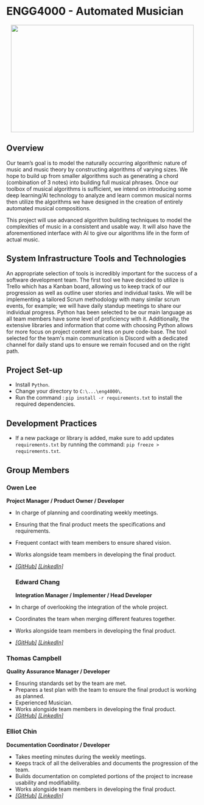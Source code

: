 # ENGG4000 - Automated Musician

<p align="center">
    <img src="https://media.giphy.com/media/NU8tcjnPaODTy/giphy.gif" width="480" height="282" />
</p>

## Overview
Our team’s goal is to model the naturally occurring algorithmic nature of music and music theory by constructing algorithms of varying sizes. We hope to build up from smaller algorithms such as generating a chord (combination of 3 notes) into building full musical phrases. Once our toolbox of musical algorithms is sufficient, we intend on introducing some deep learning/AI technology to analyze and learn common musical norms then utilize the algorithms we have designed in the creation of entirely automated musical compositions.

This project will use advanced algorithm building techniques to model the complexities of music in a consistent and usable way. It will also have the aforementioned interface with AI to give our algorithms life in the form of actual music.

## System Infrastructure Tools and Technologies

An appropriate selection of tools is incredibly important for the success of a software development team. The first tool we have decided to utilize is Trello which has a Kanban board, allowing us to keep track of our progression as well as outline user stories and individual tasks. We will be implementing a tailored Scrum methodology with many similar scrum events, for example; we will have daily standup meetings to share our individual progress. Python has been selected to be our main language as all team members have some level of proficiency with it. Additionally, the extensive libraries and information that come with choosing Python allows for more focus on project content and less on pure code-base. The tool selected for the team's main communication is Discord with a dedicated channel for daily stand ups to ensure we remain focused and on the right path.

## Project Set-up
* Install `Python`.
* Change your directory to `C:\...\eng4000\`.
* Run the command : `pip install -r requirements.txt` to install the required dependencies.

## Development Practices
* If a new package or library is added, make sure to add updates `requirements.txt` by running the command: `pip freeze > requirements.txt`.

## Group Members

###   Owen Lee
**Project Manager / Product Owner / Developer**
-   In charge of planning and coordinating weekly meetings.
-   Ensuring that the final product meets the specifications and requirements.
-   Frequent contact with team members to ensure shared vision.
-   Works alongside team members in developing the final product.
- _[[GitHub]](https://github.com/owenlee-dev)_ _[[LinkedIn]](https://www.linkedin.com/in/owen-lee-b3b3a2197/)_
    
  ###  Edward Chang
  **Integration Manager / Implementer / Head Developer**
- In charge of overlooking the integration of the whole project.
- Coordinates the team when merging different features together.
- Works alongside team members in developing the final product.
-  _[[GitHub]](https://github.com/edwardchang7)_  _[[LinkedIn]](https://www.linkedin.com/in/edward-chang-2134791a4/)_
    
### Thomas Campbell
**Quality Assurance Manager / Developer**
-   Ensuring standards set by the team are met.
-   Prepares a test plan with the team to ensure the final product is working as planned.   
-   Experienced Musician.    
-   Works alongside team members in developing the final product.
- 	 _[[GitHub]](https://github.com/tcampbe6UNB3035)_ _[[LinkedIn]](https://www.linkedin.com/in/thomas-campbell-a6a245184/)_   

### Elliot Chin
**Documentation Coordinator / Developer**
-   Takes meeting minutes during the weekly meetings.
-   Keeps track of all the deliverables and documents the progression of the team.
-   Builds documentation on completed portions of the project to increase usability and modifiability.
-   Works alongside team members in developing the final product.
- _[[GitHub]](https://github.com/Elliot-Chin)_  _[[LinkedIn]](https://www.linkedin.com/in/elliot-chin-90b4311a6/)_
